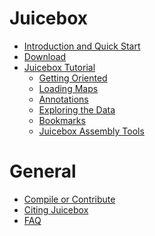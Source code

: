 # Juicebox
* [Introduction and Quick Start](Home)
* [Download](Download)
* [Juicebox Tutorial](Visualization)
  * [Getting Oriented](Visualization#getting-oriented)  
  * [Loading Maps](Loading-Maps-(the-File-menu))
  * [Annotations](Loading-Annotations-(Annotations-menu))
  * [Exploring the Data](Exploring-the-Data)
  * [Bookmarks](Bookmarks)
  * [Juicebox Assembly Tools](Juicebox-Assembly-Tools) 

# General
* [Compile or Contribute](Compile-or-Contribute)
* [Citing Juicebox](Citing-Juicebox)
* [FAQ](FAQ)